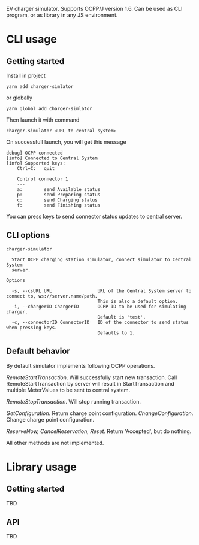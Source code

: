 EV charger simulator. Supports OCPP/J version 1.6. Can be used as CLI program, or as library in any 
JS environment.

# CLI usage

## Getting started

Install in project
```
yarn add charger-simlator
```

or globally
```
yarn global add charger-simlator
```

Then launch it with command
```
charger-simulator <URL to central system>
```

On successfull launch, you will get this message

```
debug] OCPP connected
[info] Connected to Central System
[info] Supported keys:
    Ctrl+C:   quit

    Control connector 1
    ---
    a:        send Available status
    p:        send Preparing status
    c:        send Charging status
    f:        send Finishing status
```

You can press keys to send connector status updates to central server.

## CLI options
```
charger-simulator

  Start OCPP charging station simulator, connect simulator to Central System
  server.

Options

  -s, --csURL URL                 URL of the Central System server to connect to, ws://server.name/path.
                                  This is also a default option.
  -i, --chargerID ChargerID       OCPP ID to be used for simulating charger.
                                  Default is 'test'.
  -c, --connectorID ConnectorID   ID of the connector to send status when pressing keys.
                                  Defaults to 1.
```

## Default behavior

By default simulator implements following OCPP operations.

*RemoteStartTransaction*. Will successfully start new transaction. Call RemoteStartTransaction by server
will result in StartTransaction and multiple MeterValues to be sent to central system.

*RemoteStopTransaction*. Will stop running transaction.

*GetConfiguration*. Return charge point configuration.
*ChangeConfiguration*. Change charge point configuration.

*ReserveNow, CancelReservation, Reset*. Return 'Accepted', but do nothing.

All other methods are not implemented.

# Library usage

## Getting started
TBD  

## API
TBD  

